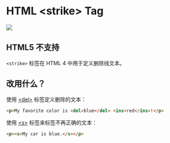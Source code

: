 HTML \<strike> Tag
===

[![](https://shields.io/badge/HTML5-已弃用/过时-yellow?logo=HTML5)](https://caniuse.com/?search=<strike>)

## HTML5 不支持

`<strike>` 标签在 HTML 4 中用于定义删除线文本。

## 改用什么？

使用 [\<del>](./del.md) 标签定义删除的文本：

```html idoc:preview:iframe
<p>My favorite color is <del>blue</del> <ins>red</ins>!</p>
```

使用 [\<s>](./s.md) 标签来标签不再正确的文本：

```html idoc:preview:iframe
<p><s>My car is blue.</s></p>
```